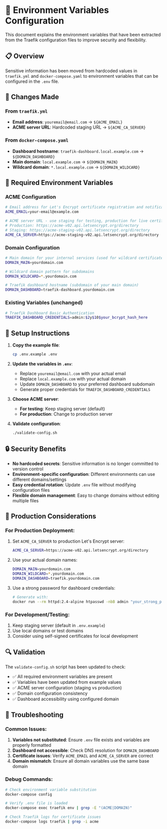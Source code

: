 # 🔐 Environment Variables Configuration

This document explains the environment variables that have been extracted from the Traefik configuration files to improve security and flexibility.

## 📋 Overview

Sensitive information has been moved from hardcoded values in `traefik.yml` and `docker-compose.yaml` to environment variables that can be configured in the `.env` file.

## 🔄 Changes Made

### From `traefik.yml`
- **Email address**: `youremail@email.com` → `${ACME_EMAIL}`
- **ACME server URL**: Hardcoded staging URL → `${ACME_CA_SERVER}`

### From `docker-compose.yaml`
- **Dashboard hostname**: `traefik-dashboard.local.example.com` → `${DOMAIN_DASHBOARD}`
- **Main domain**: `local.example.com` → `${DOMAIN_MAIN}`
- **Wildcard domain**: `*.local.example.com` → `${DOMAIN_WILDCARD}`

## 🔧 Required Environment Variables

### ACME Configuration
```bash
# Email address for Let's Encrypt certificate registration and notifications
ACME_EMAIL=your-email@example.com

# ACME server URL - use staging for testing, production for live certificates
# Production: https://acme-v02.api.letsencrypt.org/directory
# Staging: https://acme-staging-v02.api.letsencrypt.org/directory
ACME_CA_SERVER=https://acme-staging-v02.api.letsencrypt.org/directory
```

### Domain Configuration
```bash
# Main domain for your internal services (used for wildcard certificates)
DOMAIN_MAIN=yourdomain.com

# Wildcard domain pattern for subdomains
DOMAIN_WILDCARD=*.yourdomain.com

# Traefik dashboard hostname (subdomain of your main domain)
DOMAIN_DASHBOARD=traefik-dashboard.yourdomain.com
```

### Existing Variables (unchanged)
```bash
# Traefik Dashboard Basic Authentication
TRAEFIK_DASHBOARD_CREDENTIALS=admin:$2y$10$your_bcrypt_hash_here
```

## 🚀 Setup Instructions

1. **Copy the example file**:
   ```bash
   cp .env.example .env
   ```

2. **Update the variables in `.env`**:
   - Replace `youremail@email.com` with your actual email
   - Replace `local.example.com` with your actual domain
   - Update `DOMAIN_DASHBOARD` to your preferred dashboard subdomain
   - Generate proper credentials for `TRAEFIK_DASHBOARD_CREDENTIALS`

3. **Choose ACME server**:
   - **For testing**: Keep staging server (default)
   - **For production**: Change to production server

4. **Validate configuration**:
   ```bash
   ./validate-config.sh
   ```

## 🔒 Security Benefits

- **No hardcoded secrets**: Sensitive information is no longer committed to version control
- **Environment-specific configuration**: Different environments can use different domains/settings
- **Easy credential rotation**: Update `.env` file without modifying configuration files
- **Flexible domain management**: Easy to change domains without editing multiple files

## 🎯 Production Considerations

### For Production Deployment:
1. Set `ACME_CA_SERVER` to production Let's Encrypt server:
   ```bash
   ACME_CA_SERVER=https://acme-v02.api.letsencrypt.org/directory
   ```

2. Use your actual domain names:
   ```bash
   DOMAIN_MAIN=yourdomain.com
   DOMAIN_WILDCARD=*.yourdomain.com
   DOMAIN_DASHBOARD=traefik.yourdomain.com
   ```

3. Use a strong password for dashboard credentials:
   ```bash
   # Generate with:
   docker run --rm httpd:2.4-alpine htpasswd -nbB admin "your_strong_password" | sed -e s/\\$/\\$\\$/g
   ```

### For Development/Testing:
1. Keep staging server (default in `.env.example`)
2. Use local domains or test domains
3. Consider using self-signed certificates for local development

## 🔍 Validation

The `validate-config.sh` script has been updated to check:
- ✅ All required environment variables are present
- ✅ Variables have been updated from example values
- ✅ ACME server configuration (staging vs production)
- ✅ Domain configuration consistency
- ✅ Dashboard accessibility using configured domain

## 🐛 Troubleshooting

### Common Issues:

1. **Variables not substituted**: Ensure `.env` file exists and variables are properly formatted
2. **Dashboard not accessible**: Check DNS resolution for `DOMAIN_DASHBOARD`
3. **Certificate issues**: Verify `ACME_EMAIL` and `ACME_CA_SERVER` are correct
4. **Domain mismatch**: Ensure all domain variables use the same base domain

### Debug Commands:
```bash
# Check environment variable substitution
docker-compose config

# Verify .env file is loaded
docker-compose exec traefik env | grep -E "(ACME|DOMAIN)"

# Check Traefik logs for certificate issues
docker-compose logs traefik | grep -i acme
```
